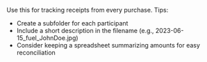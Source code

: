 Use this for tracking receipts from every purchase.
Tips:
- Create a subfolder for each participant
- Include a short description in the filename (e.g., 2023-06-15_fuel_JohnDoe.jpg)
- Consider keeping a spreadsheet summarizing amounts for easy reconciliation
